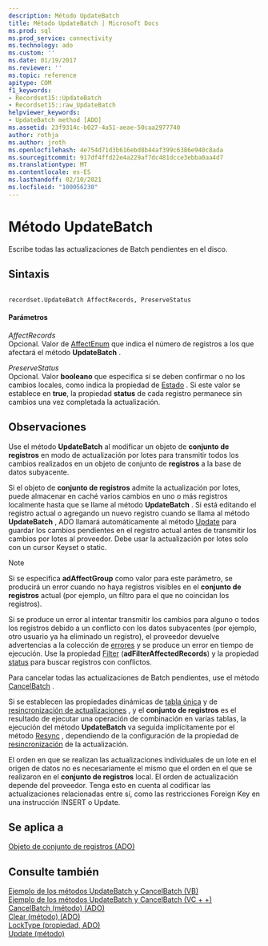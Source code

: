 ```yaml
---
description: Método UpdateBatch
title: Método UpdateBatch | Microsoft Docs
ms.prod: sql
ms.prod_service: connectivity
ms.technology: ado
ms.custom: ''
ms.date: 01/19/2017
ms.reviewer: ''
ms.topic: reference
apitype: COM
f1_keywords:
- Recordset15::UpdateBatch
- Recordset15::raw_UpdateBatch
helpviewer_keywords:
- UpdateBatch method [ADO]
ms.assetid: 23f9314c-b027-4a51-aeae-50caa2977740
author: rothja
ms.author: jroth
ms.openlocfilehash: 4e754d71d3b616ebd8b44af399c6386e940c8ada
ms.sourcegitcommit: 917df4ffd22e4a229af7dc481dcce3ebba0aa4d7
ms.translationtype: MT
ms.contentlocale: es-ES
ms.lasthandoff: 02/10/2021
ms.locfileid: "100056230"
---
```

# <a name="updatebatch-method"></a>Método UpdateBatch
Escribe todas las actualizaciones de Batch pendientes en el disco.  
  
## <a name="syntax"></a>Sintaxis  
  
```  
  
recordset.UpdateBatch AffectRecords, PreserveStatus  
```  
  
#### <a name="parameters"></a>Parámetros  
 *AffectRecords*  
 Opcional. Valor de [AffectEnum](./affectenum.md) que indica el número de registros a los que afectará el método **UpdateBatch** .  
  
 *PreserveStatus*  
 Opcional. Valor **booleano** que especifica si se deben confirmar o no los cambios locales, como indica la propiedad de [Estado](./status-property-ado-recordset.md) . Si este valor se establece en **true**, la propiedad **status** de cada registro permanece sin cambios una vez completada la actualización.  
  
## <a name="remarks"></a>Observaciones  
 Use el método **UpdateBatch** al modificar un objeto de **conjunto de registros** en modo de actualización por lotes para transmitir todos los cambios realizados en un objeto de conjunto de **registros** a la base de datos subyacente.  
  
 Si el objeto de **conjunto de registros** admite la actualización por lotes, puede almacenar en caché varios cambios en uno o más registros localmente hasta que se llame al método **UpdateBatch** . Si está editando el registro actual o agregando un nuevo registro cuando se llama al método **UpdateBatch** , ADO llamará automáticamente al método [Update](./update-method.md) para guardar los cambios pendientes en el registro actual antes de transmitir los cambios por lotes al proveedor. Debe usar la actualización por lotes solo con un cursor Keyset o static.  
  
> [!NOTE]
>  Si se especifica **adAffectGroup** como valor para este parámetro, se producirá un error cuando no haya registros visibles en el **conjunto de registros** actual (por ejemplo, un filtro para el que no coincidan los registros).  
  
 Si se produce un error al intentar transmitir los cambios para alguno o todos los registros debido a un conflicto con los datos subyacentes (por ejemplo, otro usuario ya ha eliminado un registro), el proveedor devuelve advertencias a la colección de [errores](./errors-collection-ado.md) y se produce un error en tiempo de ejecución. Use la propiedad [Filter](./filter-property.md) (**adFilterAffectedRecords**) y la propiedad [status](./status-property-ado-recordset.md) para buscar registros con conflictos.  
  
 Para cancelar todas las actualizaciones de Batch pendientes, use el método [CancelBatch](./cancelbatch-method-ado.md) .  
  
 Si se establecen las propiedades dinámicas de [tabla única](./unique-table-unique-schema-unique-catalog-properties-dynamic-ado.md) y de [resincronización de actualizaciones](./update-resync-property-dynamic-ado.md) , y el **conjunto de registros** es el resultado de ejecutar una operación de combinación en varias tablas, la ejecución del método **UpdateBatch** va seguida implícitamente por el método [Resync](./resync-method.md) , dependiendo de la configuración de la propiedad de [resincronización](./update-resync-property-dynamic-ado.md) de la actualización.  
  
 El orden en que se realizan las actualizaciones individuales de un lote en el origen de datos no es necesariamente el mismo que el orden en el que se realizaron en el **conjunto de registros** local. El orden de actualización depende del proveedor. Tenga esto en cuenta al codificar las actualizaciones relacionadas entre sí, como las restricciones Foreign Key en una instrucción INSERT o Update.  
  
## <a name="applies-to"></a>Se aplica a  
 [Objeto de conjunto de registros (ADO)](./recordset-object-ado.md)  
  
## <a name="see-also"></a>Consulte también  
 [Ejemplo de los métodos UpdateBatch y CancelBatch (VB)](./updatebatch-and-cancelbatch-methods-example-vb.md)   
 [Ejemplo de los métodos UpdateBatch y CancelBatch (VC + +)](./updatebatch-and-cancelbatch-methods-example-vc.md)   
 [CancelBatch (método) (ADO)](./cancelbatch-method-ado.md)   
 [Clear (método) (ADO)](./clear-method-ado.md)   
 [LockType (propiedad, ADO)](./locktype-property-ado.md)   
 [Update (método)](./update-method.md)